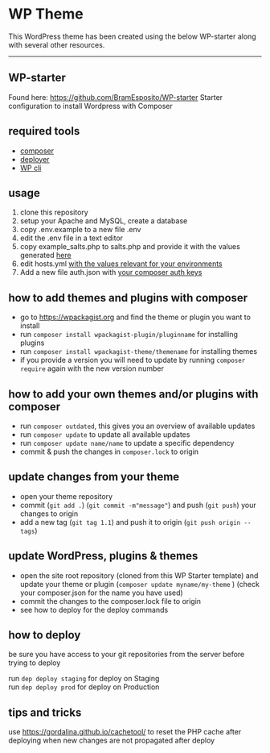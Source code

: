 # WP Theme 
This WordPress theme has been created using the below WP-starter along with several other resources.


--------------------

## WP-starter
Found here: https://github.com/BramEsposito/WP-starter
Starter configuration to install Wordpress with Composer

## required tools

- [composer](https://getcomposer.org/)
- [deployer](https://deployer.org/)
- [WP cli](https://wp-cli.org/)

## usage

1. clone this repository
2. setup your Apache and MySQL, create a database
3. copy .env.example to a new file .env
4. edit the .env file in a text editor
5. copy example_salts.php to salts.php and provide it with the values generated [here](https://api.wordpress.org/secret-key/1.1/salt/)
6. edit hosts.yml [with the values relevant for your environments](https://deployer.org/docs/hosts.html)
7. Add a new file auth.json with [your composer auth keys](https://getcomposer.org/doc/articles/authentication-for-private-packages.md#http-basic)

## how to add themes and plugins with composer

- go to https://wpackagist.org and find the theme or plugin you want to install
- run ```composer install wpackagist-plugin/pluginname``` for installing plugins
- run ```composer install wpackagist-theme/themename``` for installing themes
- if you provide a version you will need to update by running ```composer require``` again with the new version number

## how to add your own themes and/or plugins with composer

- run ```composer outdated```, this gives you an overview of available updates
- run ```composer update``` to update all available updates
- run ```composer update name/name``` to update a specific dependency
- commit & push the changes in ```composer.lock``` to origin 

## update changes from your theme

- open your theme repository 
- commit (```git add .```) (```git commit -m"message"```) and push (```git push```) your changes to origin
- add a new tag (```git tag 1.1```) and push it to origin (```git push origin --tags```)

## update WordPress, plugins & themes

- open the site root repository (cloned from this WP Starter template) and update your theme or plugin (```composer update myname/my-theme``` ) (check your composer.json for the name you have used)
- commit the changes to the composer.lock file to origin
- see how to deploy for the deploy commands


## how to deploy

be sure you have access to your git repositories from the server before trying to deploy

run ```dep deploy staging``` for deploy on Staging  
run ```dep deploy prod``` for deploy on Production


## tips and tricks

use https://gordalina.github.io/cachetool/ to reset the PHP cache after deploying when new changes are not propagated after deploy
